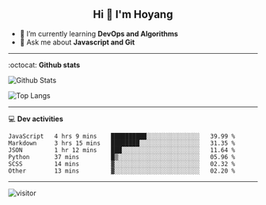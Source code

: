 <h2 align="center">Hi 👋 I'm Hoyang</h2>

- 🌱 I’m currently learning **DevOps and Algorithms**
- 💬 Ask me about **Javascript and Git**

-------

:octocat: **Github stats**

![Github Stats](https://github-readme-stats.vercel.app/api?username=hoyangtsai&count_private=true&show_icons=true&theme=blueberry)

![Top Langs](https://github-readme-stats.vercel.app/api/top-langs/?username=hoyangtsai&theme=blueberry&layout=compact&langs_count=8)

-------

:computer: **Dev activities**
<!--START_SECTION:waka-->

```text
JavaScript   4 hrs 9 mins    ██████████░░░░░░░░░░░░░░░   39.99 %
Markdown     3 hrs 15 mins   ████████░░░░░░░░░░░░░░░░░   31.35 %
JSON         1 hr 12 mins    ███░░░░░░░░░░░░░░░░░░░░░░   11.64 %
Python       37 mins         █▒░░░░░░░░░░░░░░░░░░░░░░░   05.96 %
SCSS         14 mins         ▓░░░░░░░░░░░░░░░░░░░░░░░░   02.32 %
Other        13 mins         ▓░░░░░░░░░░░░░░░░░░░░░░░░   02.20 %
```

<!--END_SECTION:waka-->

-------

<img src="https://visitor-badge.laobi.icu/badge?page_id=hoyangtsai/hoyangtsai" alt="visitor"/>
<!--  ![visitors](https://visitor-badge.glitch.me/badge?page_id=hoyangtsai/hoyangtsai) -->
